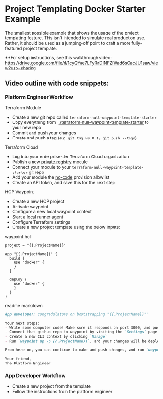# Project Templating Docker Starter Example

The smallest possible example that shows the usage of the project templating feature.
This isn't intended to simulate real production use. Rather, it should be
used as a jumping-off point to craft a more fully-featured
project template.

**For setup instructions, see this walkthrough video: https://drive.google.com/file/d/1cyQYae7LFyRnDINFZiWad6sOacJU1saw/view?usp=sharing

## Video outline with code snippets:

### Platform Engineer Workflow

Terraform Module
- Create a new git repo called `terraform-null-waypoint-template-starter`
- Copy everything from `[./terraform-null-waypoint-template-starter](./terraform-null-waypoint-template-starter) to your new repo
- Commit and push your changes
- Create and push a tag (e.g. `git tag v0.0.1; git push --tags`)

Terraform Cloud
- Log into your enterprise-tier Terraform Cloud organization
- Publish a new [private registry](https://developer.hashicorp.com/terraform/cloud-docs/registry) module
- Connect your module to your `terraform-null-waypoint-template-starter` git repo
- Add your module the [no-code](https://developer.hashicorp.com/terraform/cloud-docs/no-code-provisioning/module-design) provision allowlist
- Create an API token, and save this for the next step

HCP Waypoint
- Create a new HCP project
- Activate waypoint
- Configure a new local waypoint context
- Start a local runner agent
- Configure Terraform settings
- Create a new project template using the below inputs:

waypoint.hcl
```hcl
project = "{{.ProjectName}}"

app "{{.ProjectName}}" {
  build {
    use "docker" {
    }
  }

  deploy {
    use "docker" {
    }
  }
}
```

readme markdown
```markdown
App developer: congradulatons on bootstrapping "{{.ProjectName}}"!

Your next steps:
- Write some computer code! Make sure it responds on port 3000, and push it to github
- Connect that github repo to waypoint by visiting the `Settings` page
- Create a new CLI context by clicking `Manage`
- Run `waypoint up -p {{.ProjectName}}`, and your changes will be deployed to production!

From here on, you can continue to make and push changes, and run `waypoint up -p {{.ProjectName}}` to deploy them.

Your friend,
The Platform Engineer
```

### App Developer Workflow
- Create a new project from the template
- Follow the instructions from the platform engineer
